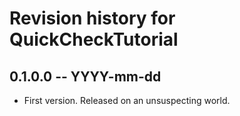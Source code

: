 # Revision history for QuickCheckTutorial

## 0.1.0.0  -- YYYY-mm-dd

* First version. Released on an unsuspecting world.

